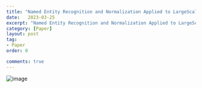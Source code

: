 ```yaml
---
title: "Named Entity Recognition and Normalization Applied to LargeScale Information Extraction from the Materials Science Literature 정리"
date:   2023-03-25
excerpt: "Named Entity Recognition and Normalization Applied to LargeScale Information Extraction from the Materials Science Literature paper review"
category: [Paper]
layout: post
tag:
- Paper
order: 0

comments: true
---
```


![image](https://github.com/yerimoh/yerimoh.github.io/assets/76824611/55fd83d3-82a1-49fe-8f0a-5dab9167614e)
